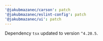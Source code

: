 ```yaml
---
'@jakubmazanec/carson': patch
'@jakubmazanec/eslint-config': patch
'@jakubmazanec/ui': patch
---
```

Dependency `tsx` updated to version `^4.20.5`.
